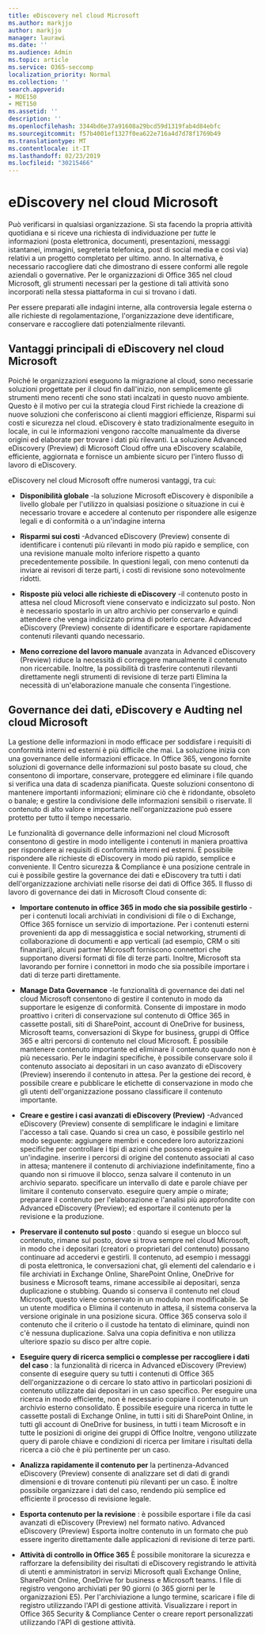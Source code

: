 ```yaml
---
title: eDiscovery nel cloud Microsoft
ms.author: markjjo
author: markjjo
manager: laurawi
ms.date: ''
ms.audience: Admin
ms.topic: article
ms.service: O365-seccomp
localization_priority: Normal
ms.collection: ''
search.appverid:
- MOE150
- MET150
ms.assetid: ''
description: ''
ms.openlocfilehash: 3344bd6e37a91608a29bcd59d1319fab4d84ebfc
ms.sourcegitcommit: f57b4001ef1327f0ea622e716a4d7d78f1769b49
ms.translationtype: MT
ms.contentlocale: it-IT
ms.lasthandoff: 02/23/2019
ms.locfileid: "30215466"
---
```

# <a name="ediscovery-in-the-microsoft-cloud"></a>eDiscovery nel cloud Microsoft

Può verificarsi in qualsiasi organizzazione. Si sta facendo la propria attività quotidiana e si riceve una richiesta di individuazione per *tutte* le informazioni (posta elettronica, documenti, presentazioni, messaggi istantanei, immagini, segreteria telefonica, post di social media e così via) relativi a un progetto completato per ultimo. anno. In alternativa, è necessario raccogliere dati che dimostrano di essere conformi alle regole aziendali o governative. Per le organizzazioni di Office 365 nel cloud Microsoft, gli strumenti necessari per la gestione di tali attività sono incorporati nella stessa piattaforma in cui si trovano i dati.

Per essere preparati alle indagini interne, alla controversia legale esterna o alle richieste di regolamentazione, l'organizzazione deve identificare, conservare e raccogliere dati potenzialmente rilevanti.


## <a name="key-benefits-of-ediscovery-in-the-microsoft-cloud"></a>Vantaggi principali di eDiscovery nel cloud Microsoft

Poiché le organizzazioni eseguono la migrazione al cloud, sono necessarie soluzioni progettate per il cloud fin dall'inizio, non semplicemente gli strumenti meno recenti che sono stati incalzati in questo nuovo ambiente. Questo è il motivo per cui la strategia cloud First richiede la creazione di nuove soluzioni che conferiscono ai clienti maggiori efficienze, Risparmi sui costi e sicurezza nel cloud. eDiscovery è stato tradizionalmente eseguito in locale, in cui le informazioni vengono raccolte manualmente da diverse origini ed elaborate per trovare i dati più rilevanti. La soluzione Advanced eDiscovery (Preview) di Microsoft Cloud offre una eDiscovery scalabile, efficiente, aggiornata e fornisce un ambiente sicuro per l'intero flusso di lavoro di eDiscovery.

eDiscovery nel cloud Microsoft offre numerosi vantaggi, tra cui:

- **Disponibilità globale** -la soluzione Microsoft eDiscovery è disponibile a livello globale per l'utilizzo in qualsiasi posizione o situazione in cui è necessario trovare e accedere al contenuto per rispondere alle esigenze legali e di conformità o a un'indagine interna

- **Risparmi sui costi** -Advanced eDiscovery (Preview) consente di identificare i contenuti più rilevanti in modo più rapido e semplice, con una revisione manuale molto inferiore rispetto a quanto precedentemente possibile. In questioni legali, con meno contenuti da inviare ai revisori di terze parti, i costi di revisione sono notevolmente ridotti.

- **Risposte più veloci alle richieste di eDiscovery** -il contenuto posto in attesa nel cloud Microsoft viene conservato e indicizzato sul posto. Non è necessario spostarlo in un altro archivio per conservarlo e quindi attendere che venga indicizzato prima di poterlo cercare. Advanced eDiscovery (Preview) consente di identificare e esportare rapidamente contenuti rilevanti quando necessario.

- **Meno correzione del lavoro manuale** avanzata in Advanced eDiscovery (Preview) riduce la necessità di correggere manualmente il contenuto non ricercabile. Inoltre, la possibilità di trasferire contenuti rilevanti direttamente negli strumenti di revisione di terze parti Elimina la necessità di un'elaborazione manuale che consenta l'ingestione.

## <a name="data-governance-ediscovery-and-audting-in-the-microsoft-cloud"></a>Governance dei dati, eDiscovery e Audting nel cloud Microsoft

La gestione delle informazioni in modo efficace per soddisfare i requisiti di conformità interni ed esterni è più difficile che mai. La soluzione inizia con una governance delle informazioni efficace. In Office 365, vengono fornite soluzioni di governance delle informazioni sul posto basate su cloud, che consentono di importare, conservare, proteggere ed eliminare i file quando si verifica una data di scadenza pianificata. Queste soluzioni consentono di mantenere importanti informazioni; eliminare ciò che è ridondante, obsoleto o banale; e gestire la condivisione delle informazioni sensibili o riservate. Il contenuto di alto valore e importante nell'organizzazione può essere protetto per tutto il tempo necessario.

Le funzionalità di governance delle informazioni nel cloud Microsoft consentono di gestire in modo intelligente i contenuti in maniera proattiva per rispondere ai requisiti di conformità interni ed esterni. È possibile rispondere alle richieste di eDiscovery in modo più rapido, semplice e conveniente. Il Centro sicurezza & Compliance è una posizione centrale in cui è possibile gestire la governance dei dati e eDiscovery tra tutti i dati dell'organizzazione archiviati nelle risorse dei dati di Office 365. Il flusso di lavoro di governance dei dati in Microsoft Cloud consente di:

- **Importare contenuto in office 365 in modo che sia possibile gestirlo** -per i contenuti locali archiviati in condivisioni di file o di Exchange, Office 365 fornisce un servizio di importazione. Per i contenuti esterni provenienti da app di messaggistica e social networking, strumenti di collaborazione di documenti e app verticali (ad esempio, CRM o siti finanziari), alcuni partner Microsoft forniscono connettori che supportano diversi formati di file di terze parti. Inoltre, Microsoft sta lavorando per fornire i connettori in modo che sia possibile importare i dati di terze parti direttamente.

- **Manage Data Governance** -le funzionalità di governance dei dati nel cloud Microsoft consentono di gestire il contenuto in modo da supportare le esigenze di conformità. Consente di impostare in modo proattivo i criteri di conservazione sul contenuto di Office 365 in cassette postali, siti di SharePoint, account di OneDrive for business, Microsoft teams, conversazioni di Skype for business, gruppi di Office 365 e altri percorsi di contenuto nel cloud Microsoft. È possibile mantenere contenuto importante ed eliminare il contenuto quando non è più necessario. Per le indagini specifiche, è possibile conservare solo il contenuto associato ai depositari in un caso avanzato di eDiscovery (Preview) inserendo il contenuto in attesa. Per la gestione dei record, è possibile creare e pubblicare le etichette di conservazione in modo che gli utenti dell'organizzazione possano classificare il contenuto importante.
 
- **Creare e gestire i casi avanzati di eDiscovery (Preview)** -Advanced eDiscovery (Preview) consente di semplificare le indagini e limitare l'accesso a tali case. Quando si crea un caso, è possibile gestirlo nel modo seguente: aggiungere membri e concedere loro autorizzazioni specifiche per controllare i tipi di azioni che possono eseguire in un'indagine. inserire i percorsi di origine del contenuto associati al caso in attesa; mantenere il contenuto di archiviazione indefinitamente, fino a quando non si rimuove il blocco, senza salvare il contenuto in un archivio separato. specificare un intervallo di date e parole chiave per limitare il contenuto conservato. eseguire query ampie o mirate; preparare il contenuto per l'elaborazione e l'analisi più approfondite con Advanced eDiscovery (Preview); ed esportare il contenuto per la revisione e la produzione.

- **Preservare il contenuto sul posto** : quando si esegue un blocco sul contenuto, rimane sul posto, dove si trova sempre nel cloud Microsoft, in modo che i depositari (creatori o proprietari del contenuto) possano continuare ad accedervi e gestirli. Il contenuto, ad esempio i messaggi di posta elettronica, le conversazioni chat, gli elementi del calendario e i file archiviati in Exchange Online, SharePoint Online, OneDrive for business e Microsoft teams, rimane accessibile ai depositari, senza duplicazione o stubbing. Quando si conserva il contenuto nel cloud Microsoft, questo viene conservato in un modulo non modificabile. Se un utente modifica o Elimina il contenuto in attesa, il sistema conserva la versione originale in una posizione sicura. Office 365 conserva solo il contenuto che il criterio o il custode ha tentato di eliminare, quindi non c'è nessuna duplicazione. Salva una copia definitiva e non utilizza ulteriore spazio su disco per altre copie. 

- **Eseguire query di ricerca semplici o complesse per raccogliere i dati del caso** : la funzionalità di ricerca in Advanced eDiscovery (Preview) consente di eseguire query su tutti i contenuti di Office 365 dell'organizzazione o di cercare lo stato attivo in particolari posizioni di contenuto utilizzate dai depositari in un caso specifico. Per eseguire una ricerca in modo efficiente, non è necessario copiare il contenuto in un archivio esterno consolidato. È possibile eseguire una ricerca in tutte le cassette postali di Exchange Online, in tutti i siti di SharePoint Online, in tutti gli account di OneDrive for business, in tutti i team Microsoft e in tutte le posizioni di origine dei gruppi di Office Inoltre, vengono utilizzate query di parole chiave e condizioni di ricerca per limitare i risultati della ricerca a ciò che è più pertinente per un caso.

- **Analizza rapidamente il contenuto per** la pertinenza-Advanced eDiscovery (Preview) consente di analizzare set di dati di grandi dimensioni e di trovare contenuti più rilevanti per un caso. È inoltre possibile organizzare i dati del caso, rendendo più semplice ed efficiente il processo di revisione legale.

- **Esporta contenuto per la revisione** : è possibile esportare i file da casi avanzati di eDiscovery (Preview) nel formato nativo. Advanced eDiscovery (Preview) Esporta inoltre contenuto in un formato che può essere ingerito direttamente dalle applicazioni di revisione di terze parti.
    
- **Attività di controllo in Office 365** È possibile monitorare la sicurezza e rafforzare la defensibility dei risultati di eDiscovery registrando le attività di utenti e amministratori in servizi Microsoft quali Exchange Online, SharePoint Online, OneDrive for business e Microsoft teams. I file di registro vengono archiviati per 90 giorni (o 365 giorni per le organizzazioni E5). Per l'archiviazione a lungo termine, scaricare i file di registro utilizzando l'API di gestione attività. Visualizzare i report in Office 365 Security & Compliance Center o creare report personalizzati utilizzando l'API di gestione attività.

